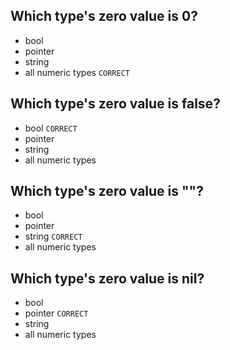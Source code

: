 ## Which type's zero value is 0?
- bool
- pointer
- string
- all numeric types `CORRECT`

## Which type's zero value is false?
- bool `CORRECT`
- pointer
- string
- all numeric types

## Which type's zero value is ""?
- bool
- pointer
- string `CORRECT`
- all numeric types

## Which type's zero value is nil?
- bool
- pointer `CORRECT`
- string
- all numeric types

